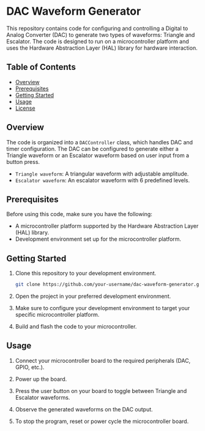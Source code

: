 # DAC Waveform Generator

This repository contains code for configuring and controlling a Digital to Analog Converter (DAC) to generate two types of waveforms: Triangle and Escalator. The code is designed to run on a microcontroller platform and uses the Hardware Abstraction Layer (HAL) library for hardware interaction.

## Table of Contents

- [Overview](#overview)
- [Prerequisites](#prerequisites)
- [Getting Started](#getting-started)
- [Usage](#usage)
- [License](#license)

## Overview

The code is organized into a `DACController` class, which handles DAC and timer configuration. The DAC can be configured to generate either a Triangle waveform or an Escalator waveform based on user input from a button press.

- `Triangle waveform`: A triangular waveform with adjustable amplitude.
- `Escalator waveform`: An escalator waveform with 6 predefined levels.

## Prerequisites

Before using this code, make sure you have the following:

- A microcontroller platform supported by the Hardware Abstraction Layer (HAL) library.
- Development environment set up for the microcontroller platform.

## Getting Started

1. Clone this repository to your development environment.

    ```bash
    git clone https://github.com/your-username/dac-waveform-generator.git
    ```

2. Open the project in your preferred development environment.

3. Make sure to configure your development environment to target your specific microcontroller platform.

4. Build and flash the code to your microcontroller.

## Usage

1. Connect your microcontroller board to the required peripherals (DAC, GPIO, etc.).

2. Power up the board.

3. Press the user button on your board to toggle between Triangle and Escalator waveforms.

4. Observe the generated waveforms on the DAC output.

5. To stop the program, reset or power cycle the microcontroller board.


 
